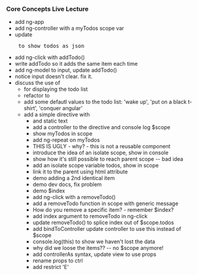 ### Core Concepts Live Lecture

- add ng-app
- add ng-controller with a myTodos scope var
- update <pre> to show todos as json
- add ng-click with addTodo()
- write addTodo so it adds the same item each time
- add ng-model to input, update addTodo()
- notice input doesn't clear. fix it.
- discuss the use of <ul><li> for displaying the todo list
- refactor to <todo-list>
- add some defautl values to the todo list:
    'wake up',
    'put on a black t-shirt',
    'conquer angular'
- add a simple directive with <ul><li> and static text
- add a controller to the directive and console log $scope
- show myTodos in scope
- add ng-repeat on myTodos
- THIS IS UGLY - why? - this is not a reusable component
- introduce the idea of an isolate scope, show in console
- show how it's still possible to reach parent scope -- bad idea
- add an isolate scope variable todos, show in scope
- link it to the parent using html attribute
- demo adding a 2nd identical item
- demo dev docs, fix problem
- demo $index
- add ng-click with a removeTodo()
- add a removeTodo function in scope with generic message
- How do you remove a specific item? - remember $index?
- add index argument to removeTodo in ng-click
- update removeTodo() to splice index out of $scope.todos
- add bindToController update controller to use this instead of $scope
- console.log(this) to show we haven't lost the data
- why did we loose the items?? -- no $scope anymore!
- add controllerAs syntax, update view to use props
- rename props to ctrl
- add restrict 'E'
